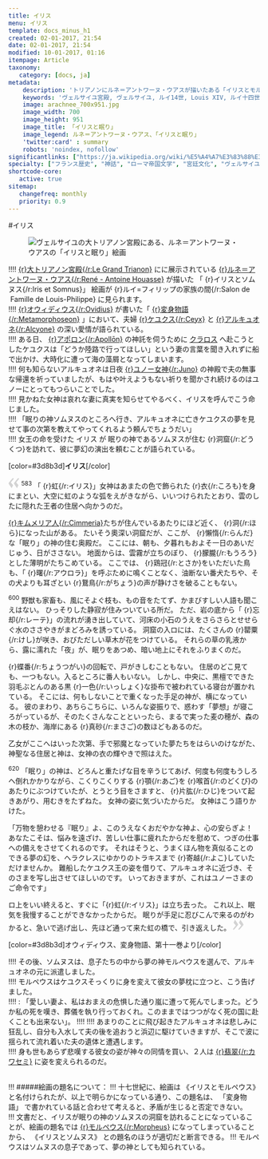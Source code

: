 ```yaml
---
title: イリス
menu: イリス
template: docs_minus_h1
created: 02-01-2017, 21:54
date: 02-01-2017, 21:54
modified: 10-01-2017, 01:16
itempage: Article
taxonomy:
   category: [docs, ja]
metadata:
    description: 'トリアノンにルネ＝アントワーヌ・ウアスが描いたある「イリスとモルペウス」絵画のもとに使用された、オウィディウス作家が書いた変身物語の第十一巻の眠りの神を訪れるイリスの「眠り章」の文書'
    keywords: 'ヴェルサイユ宮殿, ヴェルサイユ, ルイ14世, Louis XIV, ルイ十四世, オウィディウス, 変身物語, トリアノン, 大トリアノン宮殿, 眠り, イリスとソムヌス, ルネ＝アントワーヌ・ウアス, 大トリアノン宮殿, ソムヌス, イリス, モルペウス'
    image: arachnee_700x951.jpg
    image_width: 700
    image_height: 951
    image_title: 「イリスと眠り」
    image_legend: ルネ＝アントワーヌ・ウアス、「イリスと眠り」
    'twitter:card' : summary
    robots: 'noindex, nofollow'
significantlinks: ["https://ja.wikipedia.org/wiki/%E5%A4%A7%E3%83%88%E3%83%AA%E3%82%A2%E3%83%8E%E3%83%B3%E5%AE%AE%E6%AE%BF", "https://ja.wikipedia.org/wiki/%E3%83%AB%E3%83%8D%EF%BC%9D%E3%82%A2%E3%83%B3%E3%83%88%E3%83%AF%E3%83%BC%E3%83%8C%E3%83%BB%E3%82%A6%E3%82%A2%E3%82%B9", "https://ja.wikipedia.org/wiki/%E3%82%AA%E3%82%A6%E3%82%A3%E3%83%87%E3%82%A3%E3%82%A6%E3%82%B9", "https://ja.wikipedia.org/wiki/%E5%A4%89%E8%BA%AB%E7%89%A9%E8%AA%9E", "https://ja.wikipedia.org/wiki/%E3%82%A4%E3%83%BC%E3%83%AA%E3%82%B9", "https://ja.wikipedia.org/wiki/%E3%83%92%E3%83%A5%E3%83%97%E3%83%8E%E3%82%B9", "https://ja.wikipedia.org/wiki/%E3%82%A2%E3%83%9D%E3%83%AD%E3%83%BC%E3%83%B3", "https://ja.wikipedia.org/wiki/%E3%82%AF%E3%83%A9%E3%83%AD%E3%82%B9", "https://ja.wikipedia.org/wiki/%E3%82%AD%E3%83%B3%E3%83%A1%E3%83%AA%E3%82%A2%E4%BA%BA", "https://ja.wikipedia.org/wiki/%E3%83%A6%E3%83%BC%E3%83%8E%E3%83%BC", "https://ja.wikipedia.org/wiki/%E3%82%AB%E3%83%AF%E3%82%BB%E3%83%9F", "https://ja.wikipedia.org/wiki/%E3%83%A2%E3%83%AB%E3%83%9A%E3%82%A6%E3%82%B9"]
specialty: ["フランス歴史", "神話", "ローマ帝国文学", "宮廷文化", "ヴェルサイユ宮殿", "大トリアノン宮殿", "フランス絵画", "フランス古典主義", "ルネ＝アントワーヌ・ウアス"]
shortcode-core:
   active: true
sitemap:
   changefreq: monthly
   priority: 0.9
---
```

#イリス  

<figure><picture>
<source
sizes="(max-width: 767px) 98vw, (min-width: 959px) 50vw, 86vw"
srcset="
/user/sites/docs/pages/01.reference/02.versailles/03.trianon/03.iris/iris-280.webp 280w,
/user/sites/docs/pages/01.reference/02.versailles/03.trianon/03.iris/iris-380.webp 380w,
/user/sites/docs/pages/01.reference/02.versailles/03.trianon/03.iris/iris-480.webp 480w,
/user/sites/docs/pages/01.reference/02.versailles/03.trianon/03.iris/iris-640.webp 640w,
/user/sites/docs/pages/01.reference/02.versailles/03.trianon/03.iris/iris_700x951.webp 700w"
type="image/webp">
<img
src="/user/sites/docs/pages/01.reference/02.versailles/03.trianon/03.iris/iris_700x951.jpg" title="ヴェルサイユの大トリアノン宮殿にある、ルネ＝アントワーヌ・ウアスの「イリスと眠り」絵画" alt="ヴェルサイユの大トリアノン宮殿にある、ルネ＝アントワーヌ・ウアスの「イリスと眠り」絵画" class="class-diane-img"
sizes="(max-width: 767px) 98vw, (min-width: 959px) 50vw, 86vw"
srcset="
/user/sites/docs/pages/01.reference/02.versailles/03.trianon/03.iris/iris-280.jpg 280w,
/user/sites/docs/pages/01.reference/02.versailles/03.trianon/03.iris/iris-380.jpg 380w,
/user/sites/docs/pages/01.reference/02.versailles/03.trianon/03.iris/iris-480.jpg 480w,
/user/sites/docs/pages/01.reference/02.versailles/03.trianon/03.iris/iris-640.jpg 640w,
/user/sites/docs/pages/01.reference/02.versailles/03.trianon/03.iris/iris_700x951.jpg 700w">
</picture></figure>

!!!! [{r}大トリアノン宮殿{/r:Le&#160;Grand&#160;Trianon}][1] にに展示されている [{r}ルネ＝アントワーヌ・ウアス{/r:René&#160;-&#160;Antoine&#160;Houasse}][2] が描いた 「 {r}イリスとソムヌス{/r:Iris&#160;et&#160;Somnus}」 絵画が {r}ルイ=フィリップの<wbr>家族の間{/r:Salon&#160;de<wbr>&#160;Famille&#160;de&#160;Louis-Philippe} に<wbr>見られます。  
!!!! [{r}オウィディウス{/r:Ovidius}][3] が<wbr>書いた「 [{r}変身物語{/r:Metamorphoseon}][4] 」に<wbr>おいて、夫婦 [{r}ケユクス{/r:Ceyx}][5] と [{r}アルキュオネ{/r:Alcyone}][6] の<wbr>深い愛情が<wbr>語られている。  
!!!! ある日、 [{r}アポロン{/r:Apollōn}][7] の神託を伺うために [クラロス][8] へ赴こうとした<wbr>ケユクスは「どうか陸路で<wbr>行ってほしい」という<wbr>妻の言葉を聞き<wbr>入れずに船で<wbr>出かけ、大時化に遭って海の<wbr>藻屑となって<wbr>しまいます。  
!!!! 何も知らない<wbr>アルキュオネは日夜 [{r}ユノー女神{/r:Juno}][9] の神殿で<wbr>夫の無事な帰還を<wbr>祈っていましたが、もはや叶えようもない<wbr>祈りを聞かされ<wbr>続けるのはユノーに<wbr>とってもつらいこと<wbr>でした。  
!!!! 見かねた女神は<wbr>哀れな妻に真実を<wbr>知らせてやるべく、イリスを呼んでこう<wbr>命じました。  
!!!!   「眠りの神ソムヌスの<wbr>ところへ行き、アルキュオネに亡き<wbr>ケユクスの夢を見せて<wbr>事の次第を教えて<wbr>やってくれるよう<wbr>頼んでちょうだい」  
!!!! 女王の命を受けた イリス が 眠りの神である<wbr>ソムヌスが住む {r}洞窟{/r:どうくつ}を<wbr>訪れて、彼に夢幻の演出を<wbr>頼むことが<wbr>語られている。   

[color=#3d8b3d]**イリス**[/color]  

<span><svg xmlns="http://www.w3.org/2000/svg" version="1" width="22px" height="22px" viewBox="0 0 78 78" fill="lightgrey" opacity="1"><path d="M76.5 9.0009L57.0898 32.605c-.88226 1.10283-.88226 1.54397-.88226 1.76454 0 1.10286 1.76455 3.30857 2.8674 4.632l13.0167 14.99877L61.50123 74.9545 50.4727 59.51456c-2.87047-3.97028-10.80793-15.88413-10.80793-19.19267 0-1.76458.6617-2.4263 6.6171-9.7051C60.8395 12.74754 63.04522 10.98297 70.98575 3.0455L76.5 9.00092zm-38.16172 0L18.9281 32.605c-.88228 1.10283-.88228 1.54397-.88228 1.76454 0 1.10286 1.76457 3.30857 2.86742 4.632L33.92688 54.0003 23.3395 74.9545 12.30793 59.51456C9.44053 55.54428 1.5 43.63043 1.5 40.3219c0-1.76458.6617-2.4263 6.6171-9.7051C22.67475 12.74754 24.88043 10.98297 32.82097 3.0455l5.51732 5.9554z"/></svg></span> 
<sup>583</sup> 
「 {r}虹{/r:イリス}」女神は<wbr>あまたの色で飾られた {r}衣{/r:ころも}を<wbr>身にまとい、大空に虹の<wbr>ような弧をえがきながら、いいつけられたとおり、雲のしたに隠れた王者の<wbr>住居ヘ向かうのだ。

[{r}キムメリア人{/r:Cimmeria}][10]たち<wbr>が住んでいる<wbr>あたりにほど近く、 {r}洞{/r:ほら}に<wbr>なった山がある。
たいそう<wbr>奧深い洞窟だが、ここが、 {r}懶惰{/r:らんだ}な「眠り」の神の住む<wbr>奥殿だ。
ここには、朝も、夕暮れもおよそ一日の<wbr>あいだじゅう、日が<wbr>ささない。
地面からは、雲霧が立ちのぼり、 {r}朦朧{/r:もうろう}と<wbr>した薄明がたちこめて<wbr>いる。
ここでは、 {r}鶏冠{/r:とさか}をいただいた鳥も、「 {r}曙{/r:アウロラ}」を呼ぶために鳴く<wbr>ことなく、油断ない<wbr>番犬たちや、その犬よりも<wbr>耳ざとい {r}鵞鳥{/r:がちょう}の声が<wbr>静けさを破ることもない。

<sup>600</sup> 
野獣も家畜も、風にそよぐ枝も、もの音をたてず、かまびすしい人語も<wbr>聞こえはない。
ひっそりした静寂が<wbr>住みついている所だ。
ただ、岩の底から「 {r}忘却{/r:レーテ}」の流れが湧き出していて、河床の小石のうえを<wbr>さらさらとせせらぐ水の<wbr>ささやきがまどろみを<wbr>誘っている。
洞窟の入ロには、たくさんの {r}罌粟{/r:けし}が咲き、おびただしい草木が花を<wbr>つけている。
それらの草の<wbr>乳液から、露に濡れた「夜」が、眠りをあつめ、暗い地上にそれを<wbr>ふりまくのだ。

 {r}蝶番{/r:ちょうつがい}の回転で、戸がきしむこともない。
住居のどこ見ても、一つもない。入るところに<wbr>番人もいない。
しかし、中央に、黒檀でできた<wbr>羽毛ぶとんのある黒 {r}一色{/r:いっしょく}な掛布で被われている<wbr>寝台が置かれている。
そこには、何も<wbr>しないことで重くなった<wbr>手足の神が、横に<wbr>なっている。
彼のまわり、あちらこちらに、いろんな<wbr>姿振りで、惑わす「夢想」が寝ころがっているが、そのたくさんなことと<wbr>いったら、まるで実った<wbr>麦の穂が、森の木の枝か、海岸にある {r}真砂{/r:まさご}の数ほども<wbr>あるのだ。

乙女がここへはいった<wbr>次第、手で邪魔と<wbr>なっていた夢たちを<wbr>はらいのけながた、神聖なる住居と神は、女神の衣の輝やきで<wbr>照はえた。

<sup>620</sup> 
「眠り」の神は、どろんと重たげな目を<wbr>辛うじてあげ、何度も<wbr>何度もうしろヘ<wbr>倒れかかりながら、こくりこくりする {r}顎{/r:あご}を {r}喉首{/r:のどくび}のあたりにぶつけて<wbr>いたが、とうとう目を<wbr>さますと、 {r}片肱{/r:ひじ}をついて<wbr>起きあがり、用むきを<wbr>たずねた。
女神の姿に<wbr>気づいたからだ。
女神はこう語りかけた。

「万物を憩わせる『眠り』よ、このうえなく<wbr>おだやかな神よ、心の安らぎよ！
あなたこそは、悩みを遠ざけ、苦しい仕事に疲れた<wbr>からだを慰めて、つぎの仕事への備えを<wbr>させてくれるのです。
それはそうと、うまくほん物を<wbr>真似ることのできる<wbr>夢の幻を、ヘラクレスにゆかりの<wbr>トラキスまで {r}寄越{/r:よこ}して<wbr>いただけませんか。
難船したケユクス王の姿を<wbr>借りて、アルキュオネに<wbr>近づき、そのさまを写し<wbr>出させてほしいのです。
いっておきますが、これは<wbr>ユノーさまのご命令です」

ロ上をいい終えると、すぐに「{r}虹{/r:イリス}」は立ち<wbr>去った。
これ以上、眠気を我慢することができなかったからだ。
眠りが<wbr>手足に忍びこんで来るのが<wbr>わかると、急いで<wbr>逃げ出し、先ほど通って<wbr>来た虹の橋で、引き<wbr>返えした。 <span><svg xmlns="http://www.w3.org/2000/svg" version="1" width="22px" height="22px" viewBox="0 0 78 78" fill="lightgrey" opacity="1"><path d="M1.5 68.9991L20.9102 45.395c.88226-1.10283.88226-1.54397.88226-1.76454 0-1.10286-1.76455-3.30857-2.8674-4.632L5.90836 23.9997 16.49877 3.0455 27.5273 18.48544c2.87047 3.97028 10.80793 15.88413 10.80793 19.19267 0 1.76458-.6617 2.4263-6.6171 9.7051C17.1605 65.25246 14.95478 67.01703 7.01425 74.9545L1.5 68.99908zm38.16172 0L59.0719 45.395c.88228-1.10283.88228-1.54397.88228-1.76454 0-1.10286-1.76457-3.30857-2.86742-4.632L44.07312 23.9997 54.6605 3.0455l11.03157 15.43992C68.55947 22.45572 76.5 34.36957 76.5 37.6781c0 1.76458-.6617 2.4263-6.6171 9.7051C55.32526 65.25246 53.11957 67.01703 45.17904 74.9545l-5.51732-5.9554z"/></svg></span>

[color=#3d8b3d]オウィディウス、変身物語、第十一巻より[/color]  

!!!! その後、ソムヌスは、息子たちの中から夢の神モルペウスを選んで、アルキュオネの元に派遣しました。  
!!!! モルペウスはケユクスそっくりに身を変えて彼女の夢枕に立つと、こう告げました。  
!!!! : 「愛しい妻よ、私はおまえの危惧した通り嵐に遭って死んでしまった。どうか私の死を嘆き、葬儀を執り行っておくれ。このままではつつがなく死の国に赴くことも出来ない」。
!!!! 
!!!! あまりのことに飛び起きたアルキュオネは悲しみに狂乱し、自分も入水して夫の後を追おうと浜辺に駆けていきますが、そこで波に揺られて流れ着いた夫の遺体と遭遇します。  
!!!! 身も世もあらず悲嘆する彼女の姿が神々の同情を買い、２人は [{r}翡翠{/r:カワセミ}][11] に姿を変えられるのだ。  
<br>

!!! #####絵画の題名について：
!!! 十七世紀に、絵画は 《イリスとモルペウス》 と名付けられたが、以上で明らかになっている通り、この題名は、 「変身物語」 で書かれている話と合わせて考えると、矛盾が生じると否定できない。  
!!! 文書だと、イリスが眠りの神のソムヌスの洞窟を訪れることになっていることが、絵画の題名では [{r}モルペウス{/r:Morpheus}][12] になってしまっていることから、 《イリスとソムヌス》 との題名のほうが適切だと断言できる。
!!! モルペウスはソムヌスの息子であって、夢の神としても知られている。  

[1]: https://ja.wikipedia.org/wiki/%E5%A4%A7%E3%83%88%E3%83%AA%E3%82%A2%E3%83%8E%E3%83%B3%E5%AE%AE%E6%AE%BF "https://ja.wikipedia.org/wiki/大トリアノン宮殿"
[2]: https://ja.wikipedia.org/wiki/%E3%83%AB%E3%83%8D%EF%BC%9D%E3%82%A2%E3%83%B3%E3%83%88%E3%83%AF%E3%83%BC%E3%83%8C%E3%83%BB%E3%82%A6%E3%82%A2%E3%82%B9　"https://ja.wikipedia.org/wiki/ルネ＝アントワーヌ・ウアス"
[3]: https://ja.wikipedia.org/wiki/%E3%82%AA%E3%82%A6%E3%82%A3%E3%83%87%E3%82%A3%E3%82%A6%E3%82%B9 "https://ja.wikipedia.org/wiki/オウィディウス"
[4]: https://ja.wikipedia.org/wiki/%E5%A4%89%E8%BA%AB%E7%89%A9%E8%AA%9E "https://ja.wikipedia.org/wiki/変身物語"
[5]: https://ja.wikipedia.org/wiki/%E3%82%A4%E3%83%BC%E3%83%AA%E3%82%B9 "https://ja.wikipedia.org/wiki/イーリス"
[6]: https://ja.wikipedia.org/wiki/%E3%83%92%E3%83%A5%E3%83%97%E3%83%8E%E3%82%B9 "https://ja.wikipedia.org/wiki/ヒュプノス"
[7]: https://ja.wikipedia.org/wiki/%E3%82%A2%E3%83%9D%E3%83%AD%E3%83%BC%E3%83%B3 "https://ja.wikipedia.org/wiki/アポローン"
[8]: https://ja.wikipedia.org/wiki/%E3%82%AF%E3%83%A9%E3%83%AD%E3%82%B9 "https://ja.wikipedia.org/wiki/クラロス"
[9]: https://ja.wikipedia.org/wiki/%E3%83%A6%E3%83%BC%E3%83%8E%E3%83%BC "https://ja.wikipedia.org/wiki/ユーノー"
[10]: https://ja.wikipedia.org/wiki/%E3%82%AD%E3%83%B3%E3%83%A1%E3%83%AA%E3%82%A2%E4%BA%BA "https://ja.wikipedia.org/wiki/キンメリア人"
[11]: https://ja.wikipedia.org/wiki/%E3%82%AB%E3%83%AF%E3%82%BB%E3%83%9F "https://ja.wikipedia.org/wiki/カワセミ"
[12]: https://ja.wikipedia.org/wiki/%E3%83%A2%E3%83%AB%E3%83%9A%E3%82%A6%E3%82%B9 "https://ja.wikipedia.org/wiki/モルペウス"
